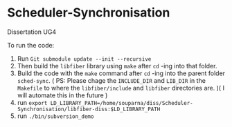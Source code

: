 # Scheduler-Synchronisation
Dissertation UG4


To run the code:
1) Run `Git submodule update --init --recursive`
2) Then build the `libfiber` library using `make` after `cd` -ing into that folder.
3) Build the code with the `make` command after `cd` -ing into the parent folder `sched-sync`. ( PS: Please chage the `INCLUDE_DIR`  and `LIB_DIR` in the `Makefile` to where the `libfiber/include`  and `libfiber` directories are. )( I will automate this in the future )  
4) run `export LD_LIBRARY_PATH=/home/souparna/diss/Scheduler-Synchronisation/libfiber-diss:$LD_LIBRARY_PATH`
5) run `./bin/subversion_demo`
